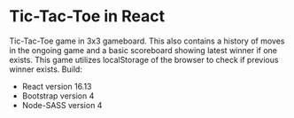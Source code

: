 # Tic-Tac-Toe in React

Tic-Tac-Toe game in 3x3 gameboard. This also contains a history of moves in the ongoing game and a basic scoreboard showing latest winner if one exists.
This game utilizes localStorage of the browser to check if previous winner exists.
Build:
* React version 16.13
* Bootstrap version 4
* Node-SASS version 4